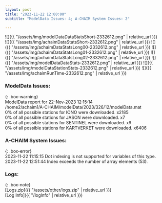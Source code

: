```yaml
---
layout: post
title: "2023-11-22 12:00:00"
subtitle: "ModelData Issues: 4; A-CHAIM System Issues: 2"

---
```


![]({{ "/assets/img/modelDataDataStatsShort-2332612.png" | relative_url }})
![]({{ "/assets/img/achaimDataStatsShort-2332612.png" | relative_url }})
![]({{ "/assets/img/achaimDataStatsLong00-2332612.png" | relative_url }})
![]({{ "/assets/img/achaimDataStatsLong01-2332612.png" | relative_url }})
![]({{ "/assets/img/achaimDataStatsLong02-2332612.png" | relative_url }})
![]({{ "/assets/img/modelDataDataStats-2332612.png" | relative_url }})
![]({{ "/assets/img/modelDataStationStats-2332612.png" | relative_url }})
![]({{ "/assets/img/achaimRunTime-2332612.png" | relative_url }})


### ModelData Issues:  
  
{: .box-warning}  
 ModelData report for 22-Nov-2023 12:15:14   
 /home2/achaim1/A-CHAIM/modelData/2023/326/12/modelData.mat   
 0% of all possible stations for IONO were downloaded. x2185   
 0% of all possible stations for JASON were downloaded. x7   
 0% of all possible stations for SENTINEL were downloaded. x9   
 0% of all possible stations for KARTVERKET were downloaded. x6406   
  
### A-CHAIM System Issues:  
  
{: .box-error}  
2023-11-22 11:15:15 Dot indexing is not supported for variables of this type.  
2023-11-22 12:51:44 Index exceeds the number of array elements (53).  

### Logs:  
  
{: .box-note}  
[Logs.zip]({{ "/assets/other/logs.zip" | relative_url }})  
[Log Info]({{ "/logInfo" | relative_url }})  

